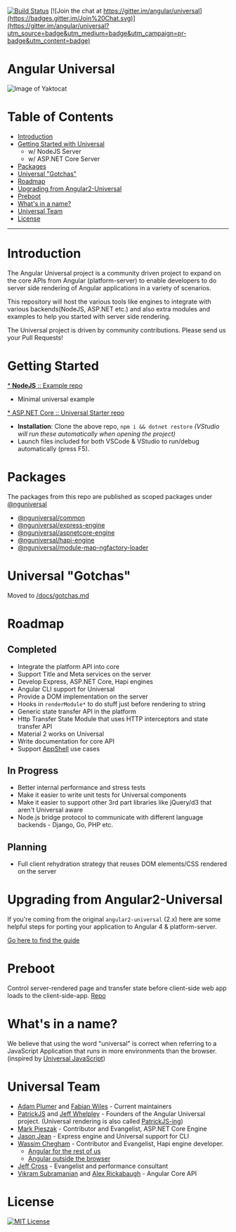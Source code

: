 [![Build Status](https://travis-ci.org/angular/universal.svg?branch=master)](https://travis-ci.org/angular/universal)
[![Join the chat at https://gitter.im/angular/universal](https://badges.gitter.im/Join%20Chat.svg)](https://gitter.im/angular/universal?utm_source=badge&utm_medium=badge&utm_campaign=pr-badge&utm_content=badge)

# Angular Universal
![Image of Yaktocat](https://angular.io/assets/images/logos/concept-icons/universal.png)

# Table of Contents
* [Introduction](#introduction)
* [Getting Started with Universal](#getting-started)
    * w/ NodeJS Server
    * w/ ASP.NET Core Server
* [Packages](#packages)
* [Universal "Gotchas"](#universal-gotchas)
* [Roadmap](#roadmap)
* [Upgrading from Angular2-Universal](#upgrading-from-angular2-universal)
* [Preboot](#preboot)
* [What's in a name?](#whats-in-a-name)
* [Universal Team](#universal-team)
* [License](#license)

---

# Introduction
The Angular Universal project is a community driven project to expand on the core APIs from Angular (platform-server) to enable developers to do server side rendering of Angular applications in a variety of scenarios.

This repository will host the various tools like engines to integrate with various backends(NodeJS, ASP.NET etc.) and also extra modules and examples to help you started with server side rendering.

The Universal project is driven by community contributions. Please send us your Pull Requests!

# Getting Started

[* **NodeJS** :: Example repo](https://github.com/angular/universal-starter)
  - Minimal universal example

[* ASP.NET Core :: Universal Starter repo](https://github.com/MarkPieszak/aspnetcore-angular2-universal)
  - **Installation**: Clone the above repo, `npm i && dotnet restore` *(VStudio will run these automatically when opening the project)*
  - Launch files included for both VSCode & VStudio to run/debug automatically (press F5).


# Packages
The packages from this repo are published as scoped packages under [@nguniversal](https://www.npmjs.com/search?q=%40nguniversal)

- [@nguniversal/common](/modules/common/README.md)
- [@nguniversal/express-engine](/modules/express-engine/README.md)
- [@nguniversal/aspnetcore-engine](/modules/aspnetcore-engine/README.md)
- [@nguniversal/hapi-engine](/modules/hapi-engine/README.md)
- [@nguniversal/module-map-ngfactory-loader](/master/modules/module-map-ngfactory-loader)

# Universal "Gotchas"
Moved to [/docs/gotchas.md](/docs/gotchas.md)

# Roadmap

## Completed
- Integrate the platform API into core
- Support Title and Meta services on the server
- Develop Express, ASP.NET Core, Hapi engines
- Angular CLI support for Universal
- Provide a DOM implementation on the server
- Hooks in `renderModule*` to do stuff just before rendering to string
- Generic state transfer API in the platform
- Http Transfer State Module that uses HTTP interceptors and state transfer API
- Material 2 works on Universal
- Write documentation for core API
- Support [AppShell](https://developers.google.com/web/updates/2015/11/app-shell) use cases

## In Progress
- Better internal performance and stress tests
- Make it easier to write unit tests for Universal components
- Make it easier to support other 3rd part libraries like jQuery/d3 that aren't Universal aware
- Node.js bridge protocol to communicate with different language backends - Django, Go, PHP etc.

## Planning
- Full client rehydration strategy that reuses DOM elements/CSS rendered on the server

# Upgrading from Angular2-Universal
If you're coming from the original `angular2-universal` (2.x) here are some helpful steps for porting your application to Angular 4 & platform-server.

[Go here to find the guide](/docs/angular2-universal-migration.md)

# Preboot
Control server-rendered page and transfer state before client-side web app loads to the client-side-app. [Repo](https://github.com/angular/preboot)

# What's in a name?
We believe that using the word "universal" is correct when referring to a JavaScript Application that runs in more environments than the browser. (inspired by [Universal JavaScript](https://medium.com/@mjackson/universal-javascript-4761051b7ae9))

# Universal Team
- [Adam Plumer](https://github.com/CaerusKaru) and [Fabian Wiles](https://github.com/Toxicable) - Current maintainers
- [PatrickJS](https://twitter.com/gdi2290) and [Jeff Whelpley](https://twitter.com/jeffwhelpley) - Founders of the Angular Universal project. (Universal rendering is also called [PatrickJS-ing](https://twitter.com/jeffbcross/status/846512930971516928))
- [Mark Pieszak](https://twitter.com/MarkPieszak) - Contributor and Evangelist, ASP.NET Core Engine
- [Jason Jean](https://github.com/FrozenPandaz) - Express engine and Universal support for CLI
- [Wassim Chegham](https://twitter.com/manekinekko) - Contributor and Evangelist, Hapi engine developer. 
  - [Angular for the rest of us](https://medium.com/google-developer-experts/angular-universal-for-the-rest-of-us-922ca8bac84)
  - [Angular outside the browser](http://slides.com/wassimchegham/angular2-universal#/)
- [Jeff Cross](https://twitter.com/jeffbcross) - Evangelist and performance consultant
- [Vikram Subramanian](https://twitter.com/vikerman) and [Alex Rickabaugh](https://github.com/alxhub) - Angular Core API

# License
[![MIT License](https://img.shields.io/badge/license-MIT-blue.svg?style=flat)](/LICENSE)
